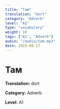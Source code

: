```yaml
---
title: "Там"
translation: "dort"
category: "Adverb"
level: "A1"
type: "vocabulary"
weight: 10
tags: ["A1", "Adverb"]
audio: "/audio/tam.mp3"
date: 2025-08-17
---
```


# Там

**Translation:** dort

**Category:** Adverb

**Level:** A1

